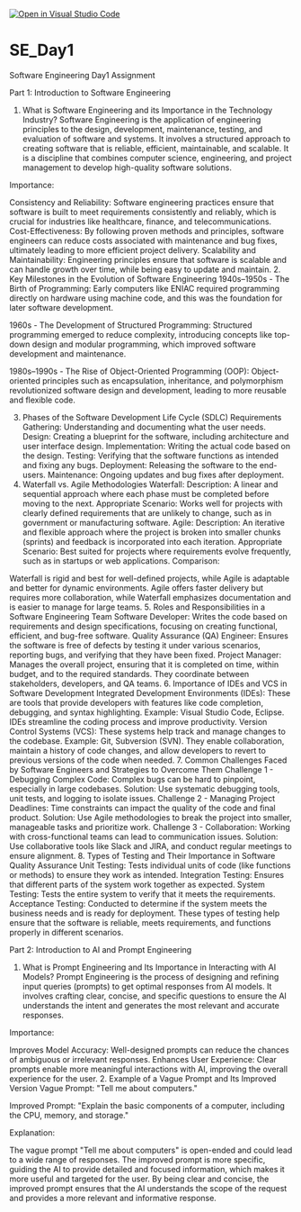 [![Open in Visual Studio Code](https://classroom.github.com/assets/open-in-vscode-2e0aaae1b6195c2367325f4f02e2d04e9abb55f0b24a779b69b11b9e10269abc.svg)](https://classroom.github.com/online_ide?assignment_repo_id=18435228&assignment_repo_type=AssignmentRepo)
# SE_Day1
Software Engineering Day1 Assignment

Part 1: Introduction to Software Engineering
1. What is Software Engineering and its Importance in the Technology Industry?
Software Engineering is the application of engineering principles to the design, development, maintenance, testing, and evaluation of software and systems. It involves a structured approach to creating software that is reliable, efficient, maintainable, and scalable. It is a discipline that combines computer science, engineering, and project management to develop high-quality software solutions.

Importance:

Consistency and Reliability: Software engineering practices ensure that software is built to meet requirements consistently and reliably, which is crucial for industries like healthcare, finance, and telecommunications.
Cost-Effectiveness: By following proven methods and principles, software engineers can reduce costs associated with maintenance and bug fixes, ultimately leading to more efficient project delivery.
Scalability and Maintainability: Engineering principles ensure that software is scalable and can handle growth over time, while being easy to update and maintain.
2. Key Milestones in the Evolution of Software Engineering
1940s–1950s - The Birth of Programming: Early computers like ENIAC required programming directly on hardware using machine code, and this was the foundation for later software development.

1960s - The Development of Structured Programming: Structured programming emerged to reduce complexity, introducing concepts like top-down design and modular programming, which improved software development and maintenance.

1980s–1990s - The Rise of Object-Oriented Programming (OOP): Object-oriented principles such as encapsulation, inheritance, and polymorphism revolutionized software design and development, leading to more reusable and flexible code.

3. Phases of the Software Development Life Cycle (SDLC)
Requirements Gathering: Understanding and documenting what the user needs.
Design: Creating a blueprint for the software, including architecture and user interface design.
Implementation: Writing the actual code based on the design.
Testing: Verifying that the software functions as intended and fixing any bugs.
Deployment: Releasing the software to the end-users.
Maintenance: Ongoing updates and bug fixes after deployment.
4. Waterfall vs. Agile Methodologies
Waterfall:
Description: A linear and sequential approach where each phase must be completed before moving to the next.
Appropriate Scenario: Works well for projects with clearly defined requirements that are unlikely to change, such as in government or manufacturing software.
Agile:
Description: An iterative and flexible approach where the project is broken into smaller chunks (sprints) and feedback is incorporated into each iteration.
Appropriate Scenario: Best suited for projects where requirements evolve frequently, such as in startups or web applications.
Comparison:

Waterfall is rigid and best for well-defined projects, while Agile is adaptable and better for dynamic environments.
Agile offers faster delivery but requires more collaboration, while Waterfall emphasizes documentation and is easier to manage for large teams.
5. Roles and Responsibilities in a Software Engineering Team
Software Developer: Writes the code based on requirements and design specifications, focusing on creating functional, efficient, and bug-free software.
Quality Assurance (QA) Engineer: Ensures the software is free of defects by testing it under various scenarios, reporting bugs, and verifying that they have been fixed.
Project Manager: Manages the overall project, ensuring that it is completed on time, within budget, and to the required standards. They coordinate between stakeholders, developers, and QA teams.
6. Importance of IDEs and VCS in Software Development
Integrated Development Environments (IDEs): These are tools that provide developers with features like code completion, debugging, and syntax highlighting. Example: Visual Studio Code, Eclipse. IDEs streamline the coding process and improve productivity.
Version Control Systems (VCS): These systems help track and manage changes to the codebase. Example: Git, Subversion (SVN). They enable collaboration, maintain a history of code changes, and allow developers to revert to previous versions of the code when needed.
7. Common Challenges Faced by Software Engineers and Strategies to Overcome Them
Challenge 1 - Debugging Complex Code: Complex bugs can be hard to pinpoint, especially in large codebases.
Solution: Use systematic debugging tools, unit tests, and logging to isolate issues.
Challenge 2 - Managing Project Deadlines: Time constraints can impact the quality of the code and final product.
Solution: Use Agile methodologies to break the project into smaller, manageable tasks and prioritize work.
Challenge 3 - Collaboration: Working with cross-functional teams can lead to communication issues.
Solution: Use collaborative tools like Slack and JIRA, and conduct regular meetings to ensure alignment.
8. Types of Testing and Their Importance in Software Quality Assurance
Unit Testing: Tests individual units of code (like functions or methods) to ensure they work as intended.
Integration Testing: Ensures that different parts of the system work together as expected.
System Testing: Tests the entire system to verify that it meets the requirements.
Acceptance Testing: Conducted to determine if the system meets the business needs and is ready for deployment.
These types of testing help ensure that the software is reliable, meets requirements, and functions properly in different scenarios.

Part 2: Introduction to AI and Prompt Engineering
1. What is Prompt Engineering and Its Importance in Interacting with AI Models?
Prompt Engineering is the process of designing and refining input queries (prompts) to get optimal responses from AI models. It involves crafting clear, concise, and specific questions to ensure the AI understands the intent and generates the most relevant and accurate responses.

Importance:

Improves Model Accuracy: Well-designed prompts can reduce the chances of ambiguous or irrelevant responses.
Enhances User Experience: Clear prompts enable more meaningful interactions with AI, improving the overall experience for the user.
2. Example of a Vague Prompt and Its Improved Version
Vague Prompt: "Tell me about computers."

Improved Prompt: "Explain the basic components of a computer, including the CPU, memory, and storage."

Explanation:

The vague prompt "Tell me about computers" is open-ended and could lead to a wide range of responses.
The improved prompt is more specific, guiding the AI to provide detailed and focused information, which makes it more useful and targeted for the user.
By being clear and concise, the improved prompt ensures that the AI understands the scope of the request and provides a more relevant and informative response.



